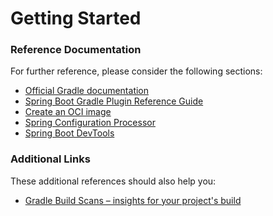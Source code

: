 # Getting Started

### Reference Documentation

For further reference, please consider the following sections:

* [Official Gradle documentation](https://docs.gradle.org)
* [Spring Boot Gradle Plugin Reference Guide](https://docs.spring.io/spring-boot/docs/3.2.4/gradle-plugin/reference/html/)
* [Create an OCI image](https://docs.spring.io/spring-boot/docs/3.2.4/gradle-plugin/reference/html/#build-image)
* [Spring Configuration Processor](https://docs.spring.io/spring-boot/docs/3.2.4/reference/htmlsingle/index.html#appendix.configuration-metadata.annotation-processor)
* [Spring Boot DevTools](https://docs.spring.io/spring-boot/docs/3.2.4/reference/htmlsingle/index.html#using.devtools)

### Additional Links

These additional references should also help you:

* [Gradle Build Scans – insights for your project's build](https://scans.gradle.com#gradle)

